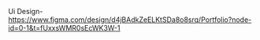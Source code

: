Ui Design-
https://www.figma.com/design/d4jBAdkZeELKtSDa8o8srq/Portfolio?node-id=0-1&t=fUxxsWMR0sEcWK3W-1
